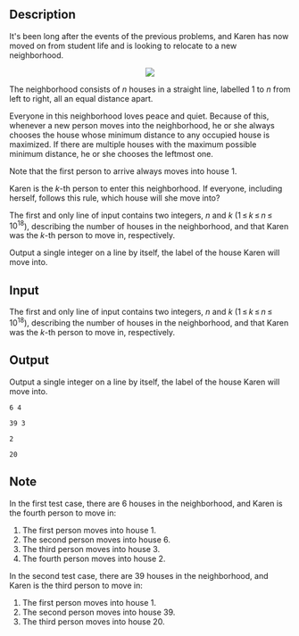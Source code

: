 ## Description

<div><p>It's been long after the events of the previous problems, and Karen has now moved on from student life and is looking to relocate to a new neighborhood.</p><center> <img class="tex-graphics" src="file://cjHA9d1j.png" style="max-width: 100.0%;max-height: 100.0%;"> </center><p>The neighborhood consists of <span class="tex-span"><i>n</i></span> houses in a straight line, labelled <span class="tex-span">1</span> to <span class="tex-span"><i>n</i></span> from left to right, all an equal distance apart.</p><p>Everyone in this neighborhood loves peace and quiet. Because of this, whenever a new person moves into the neighborhood, he or she always chooses the house whose minimum distance to any occupied house is maximized. If there are multiple houses with the maximum possible minimum distance, he or she chooses the leftmost one.</p><p>Note that the first person to arrive always moves into house <span class="tex-span">1</span>.</p><p>Karen is the <span class="tex-span"><i>k</i></span>-th person to enter this neighborhood. If everyone, including herself, follows this rule, which house will she move into?</p></div><div class="input-specification"><p>The first and only line of input contains two integers, <span class="tex-span"><i>n</i></span> and <span class="tex-span"><i>k</i></span> (<span class="tex-span">1 ≤ <i>k</i> ≤ <i>n</i> ≤ 10<sup class="upper-index">18</sup></span>), describing the number of houses in the neighborhood, and that Karen was the <span class="tex-span"><i>k</i></span>-th person to move in, respectively.</p></div><div class="output-specification"><p>Output a single integer on a line by itself, the label of the house Karen will move into.</p></div>

## Input

<p>The first and only line of input contains two integers, <span class="tex-span"><i>n</i></span> and <span class="tex-span"><i>k</i></span> (<span class="tex-span">1 ≤ <i>k</i> ≤ <i>n</i> ≤ 10<sup class="upper-index">18</sup></span>), describing the number of houses in the neighborhood, and that Karen was the <span class="tex-span"><i>k</i></span>-th person to move in, respectively.</p>

## Output

<p>Output a single integer on a line by itself, the label of the house Karen will move into.</p>





```input1
6 4

```




```input2
39 3

```




```output1
2

```




```output2
20

```



## Note

<p>In the first test case, there are <span class="tex-span">6</span> houses in the neighborhood, and Karen is the fourth person to move in:</p><ol> <li> The first person moves into house <span class="tex-span">1</span>. </li><li> The second person moves into house <span class="tex-span">6</span>. </li><li> The third person moves into house <span class="tex-span">3</span>. </li><li> The fourth person moves into house <span class="tex-span">2</span>. </li></ol><p>In the second test case, there are <span class="tex-span">39</span> houses in the neighborhood, and Karen is the third person to move in:</p><ol> <li> The first person moves into house <span class="tex-span">1</span>. </li><li> The second person moves into house <span class="tex-span">39</span>. </li><li> The third person moves into house <span class="tex-span">20</span>. </li></ol>
